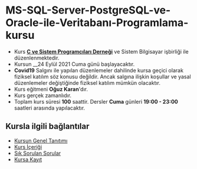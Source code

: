 # MS-SQL-Server-PostgreSQL-ve-Oracle-ile-Veritabanı-Programlama-kursu

+ Kurs [__C ve Sistem Programcıları Derneği__](http://www.csystem.org/) ve Sistem Bilgisayar işbirliği ile düzenlenmektedir.
+ Kursun __24 Eylül 2021 Cuma günü başlayacaktır.
+ __Covid19__ Salgını ile yapılan düzenlemeler dahilinde kursa geçici olarak fiziksel katılım söz konusu değildir. Ancak salgına ilişkin koşullar ve yasal düzenlemeler değiştiğinde fiziksel katılım mümkün olacaktır.
+ Kurs eğitmeni __Oğuz Karan__'dır.
+ Kurs gerçek zamanlıdır.
+ Toplam kurs süresi __100__ saattir. Dersler __Cuma__ günleri __19:00 - 23:00__ saatleri arasında yapılacaktır.

## Kursla ilgili bağlantılar
+ [Kursun Genel Tanıtımı](https://github.com/CSD-1993/MS-SQL-Server-PostgreSQL-ve-Oracle-ile-Veritaban-Programlama-kursu/blob/main/kurs_tanitimi.md)
+ [Kurs İçeriği](https://github.com/CSD-1993/MS-SQL-Server-PostgreSQL-ve-Oracle-ile-Veritaban-Programlama-kursu/blob/main/kurs_icerigi.md)
+ [Sık Sorulan Sorular](https://github.com/CSD-1993/MS-SQL-Server-PostgreSQL-ve-Oracle-ile-Veritaban-Programlama-kursu/blob/main/sss.md)
+ [Kursa Kayıt]( https://us02web.zoom.us/meeting/register/tZcudOGqrTkqH9G2kaLjfJGZwiuVw7cJYs7W)
